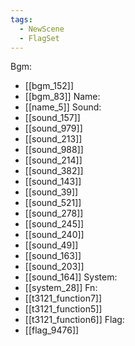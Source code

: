 ```yaml
---
tags:
  - NewScene
  - FlagSet
---
```

Bgm:
- [[bgm_152]]
- [[bgm_83]]
Name:
- [[name_5]]
Sound:
- [[sound_157]]
- [[sound_979]]
- [[sound_213]]
- [[sound_988]]
- [[sound_214]]
- [[sound_382]]
- [[sound_143]]
- [[sound_39]]
- [[sound_521]]
- [[sound_278]]
- [[sound_245]]
- [[sound_240]]
- [[sound_49]]
- [[sound_163]]
- [[sound_203]]
- [[sound_164]]
System:
- [[system_28]]
Fn:
- [[t3121_function7]]
- [[t3121_function5]]
- [[t3121_function6]]
Flag:
- [[flag_9476]]
